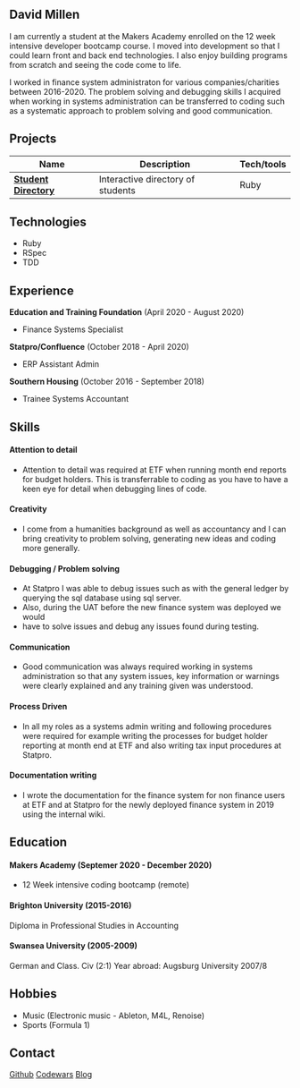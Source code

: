 ## David Millen

I am currently a student at the Makers Academy enrolled on the 12 week intensive 
developer bootcamp course.  I moved into development so that I could learn front 
and back end technologies.  I also enjoy building programs from scratch 
and seeing the code come to life.

I worked in finance system administraton for various companies/charities between 
2016-2020.  The problem solving and debugging skills I acquired when working in 
systems administration can be transferred to coding such as a systematic 
approach to problem solving and good communication.

## Projects

| Name                                    | Description                         | Tech/tools  |
| --------------------------------------- | ------------------------------------| ----------- |
| [**Student Directory**](directory.rb)   | Interactive directory of students   | Ruby        |

## Technologies
- Ruby
- RSpec
- TDD

## Experience

**Education and Training Foundation** (April 2020 - August 2020)  
- Finance Systems Specialist

**Statpro/Confluence** (October 2018 - April 2020)  
- ERP Assistant Admin

**Southern Housing** (October 2016 - September 2018)
- Trainee Systems Accountant

## Skills

#### Attention to detail
-  Attention to detail was required at ETF when running month end reports for
budget holders.  This is transferrable to coding as you have to have a keen 
eye for detail when debugging lines of code.   

#### Creativity
- I come from a humanities background as well as accountancy and I can bring 
creativity to problem solving, generating new ideas and coding more generally.  

#### Debugging / Problem solving
- At Statpro I was able to debug issues such as with the general ledger by 
querying the sql database using sql server.  
- Also, during the UAT before the new finance system was deployed we would 
- have to solve issues and debug any issues found 
during testing.  

#### Communication
- Good communication was always required working in systems administration 
so that any system issues, key information or warnings were clearly explained 
and any training given was understood.  

#### Process Driven
- In all my roles as a systems admin writing and following procedures were 
required for example writing the processes for budget holder reporting at 
month end at ETF and also writing tax input procedures at Statpro.  

#### Documentation writing
- I wrote the documentation for the finance system for non finance users at ETF
and at Statpro for the newly deployed finance system in 2019 using the internal
wiki. 

## Education

#### Makers Academy (Septemer 2020 - December 2020)
- 12 Week intensive coding bootcamp (remote)

#### Brighton University (2015-2016)
Diploma in Professional Studies in Accounting

#### Swansea University (2005-2009)
German and Class. Civ (2:1)
Year abroad: Augsburg University 2007/8

## Hobbies
- Music (Electronic music - Ableton, M4L, Renoise)
- Sports (Formula 1)

## Contact
[Github](https://github.com/dm-devtech)
[Codewars](https://www.codewars.com/users/dm-devtech)
[Blog](https://anewdeveloper.wordpress.com/)
